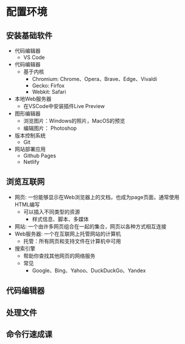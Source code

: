 # 配置环境

## 安装基础软件
- 代码编辑器 
    - VS Code
- 代码编辑器
    - 基于内核
        - Chromium: Chrome、Opera、Brave、Edge、Vivaldi
        - Gecko: Firfox
        - Webkit: Safari 
- 本地Web服务器
    - 在VSCode中安装插件Live Preview
- 图形编辑器
    - 浏览图片：Windows的照片，MacOS的预览
    - 编辑图片： Photoshop
- 版本控制系统     
    - Git
- 网站部署应用
    - Github Pages
    - Netlify

## 浏览互联网
- 网页: 一份能够显示在Web浏览器上的文档，也成为page页面，通常使用HTML编写
    - 可以插入不同类型的资源
        - 样式信息、脚本、多媒体
- 网站: 一个由许多网页组合在一起的集合，网页以各种方式相互连接
- Web服务器: 一个在互联网上托管网站的计算机
    - 托管：所有网页和支持文件在计算机中可用
- 搜索引擎
    - 帮助你查找其他网页的网络服务
    - 常见  
        - Google、Bing、Yahoo、DuckDuckGo、Yandex

## 代码编辑器

## 处理文件

## 命令行速成课